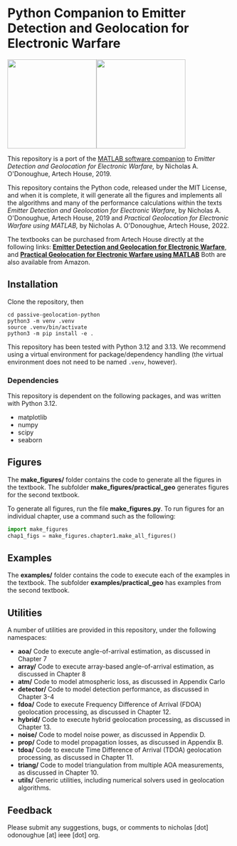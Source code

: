 # Python Companion to Emitter Detection and Geolocation for Electronic Warfare

<img src="graphics/cover_emitterDet.png" height=200 /><img src="graphics/cover_practicalGeo.png" height=200 />

This repository is a port of the [MATLAB software companion](https://github.com/nodonoughue/emitter-detection-book/) to *Emitter Detection and Geolocation for Electronic Warfare,* by Nicholas A. O'Donoughue, Artech House, 2019.

This repository contains the Python code, released under the MIT License, and when it is complete, it will generate all the figures and implements all the algorithms and many of the performance calculations within the texts *Emitter Detection and Geolocation for Electronic Warfare,* by Nicholas A. O'Donoughue, Artech House, 2019 and *Practical Geolocation for Electronic Warfare using MATLAB,* by Nicholas A. O'Donoughue, Artech House, 2022.

The textbooks can be purchased from Artech House directly at the following links: **[Emitter Detection and Geolocation for Electronic Warfare](https://us.artechhouse.com/Emitter-Detection-and-Geolocation-for-Electronic-Warfare-P2291.aspx)**, and **[Practical Geolocation for Electronic Warfare using MATLAB](https://us.artechhouse.com/Practical-Geolocation-for-Electronic-Warfare-Using-MATLAB-P2292.aspx)** Both are also available from Amazon.

## Installation

Clone the repository, then
```
cd passive-geolocation-python
python3 -m venv .venv
source .venv/bin/activate
python3 -m pip install -e .
```

This repository has been tested with Python 3.12 and 3.13. We recommend using a 
virtual environment for package/dependency handling (the virtual environment 
does not need to be named `.venv`, however).

### Dependencies

This repository is dependent on the following packages, and was written with Python 3.12.
+ matplotlib
+ numpy
+ scipy
+ seaborn

## Figures
The **make_figures/** folder contains the code to generate all the figures in the textbook. The subfolder **make_figures/practical_geo** generates figures for the second textbook.

To generate all figures, run the file **make_figures.py**. To run figures for an individual chapter, use a command such as the following:
```python
import make_figures
chap1_figs = make_figures.chapter1.make_all_figures()
```

## Examples
The **examples/** folder contains the code to execute each of the examples in the textbook. The subfolder **examples/practical_geo** has examples from the second textbook.

## Utilities
A number of utilities are provided in this repository, under the following namespaces:

+ **aoa/** Code to execute angle-of-arrival estimation, as discussed in Chapter 7
+ **array/** Code to execute array-based angle-of-arrival estimation, as discussed in Chapter 8
+ **atm/** Code to model atmospheric loss, as discussed in Appendix Carlo
+ **detector/** Code to model detection performance, as discussed in Chapter 3-4
+ **fdoa/** Code to execute Frequency Difference of Arrival (FDOA) geolocation processing, as discussed in Chapter 12.
+ **hybrid/** Code to execute hybrid geolocation processing, as discussed in Chapter 13.
+ **noise/** Code to model noise power, as discussed in Appendix D.
+ **prop/** Code to model propagation losses, as discussed in Appendix B.
+ **tdoa/** Code to execute Time Difference of Arrival (TDOA) geolocation processing, as discussed in Chapter 11.
+ **triang/** Code to model triangulation from multiple AOA measurements, as discussed in Chapter 10.
+ **utils/** Generic utilities, including numerical solvers used in geolocation algorithms.

## Feedback
Please submit any suggestions, bugs, or comments to nicholas [dot] odonoughue [at] ieee [dot] org.
